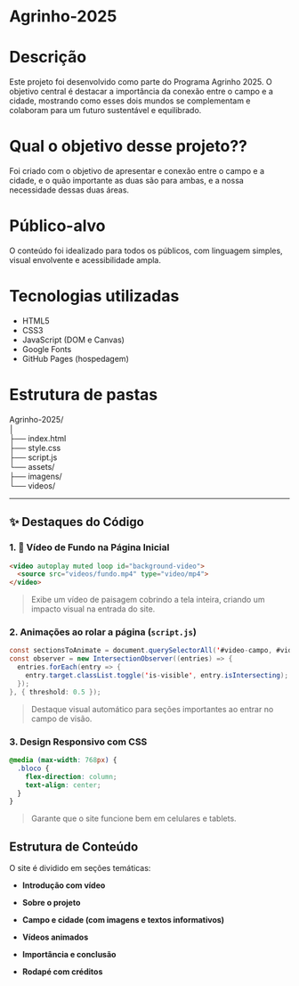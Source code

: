 # Agrinho-2025
# Descrição
Este projeto foi desenvolvido como parte do Programa Agrinho 2025. O objetivo central é destacar a importância da conexão entre o campo e a cidade, mostrando como esses dois mundos se complementam e colaboram para um futuro sustentável e equilibrado.

# Qual o objetivo desse projeto??
Foi criado com o objetivo de apresentar e conexão entre o campo e a cidade, e o quão importante as duas são para ambas, e a nossa necessidade dessas duas áreas.

# Público-alvo
O conteúdo foi idealizado para todos os públicos, com linguagem simples, visual envolvente e acessibilidade ampla.

#  Tecnologias utilizadas
- HTML5
- CSS3
- JavaScript (DOM e Canvas)
- Google Fonts
- GitHub Pages (hospedagem)

# Estrutura de pastas
Agrinho-2025/  
│  
├── index.html  
├── style.css  
├── script.js  
└── assets/  
├── imagens/  
└── videos/


---

## ✨ Destaques do Código

### 1. 🌄 Vídeo de Fundo na Página Inicial

```html
<video autoplay muted loop id="background-video">
  <source src="videos/fundo.mp4" type="video/mp4">
</video>
```
> Exibe um vídeo de paisagem cobrindo a tela inteira, criando um impacto visual na entrada do site.

### 2. Animações ao rolar a página (`script.js`)
```java
const sectionsToAnimate = document.querySelectorAll('#video-campo, #video-troca, #conclusao');
const observer = new IntersectionObserver((entries) => {
  entries.forEach(entry => {
    entry.target.classList.toggle('is-visible', entry.isIntersecting);
  });
}, { threshold: 0.5 });
```
>Destaque visual automático para seções importantes ao entrar no campo de visão.

### 3. Design Responsivo com CSS
```css
@media (max-width: 768px) {
  .bloco {
    flex-direction: column;
    text-align: center;
  }
}
````
>Garante que o site funcione bem em celulares e tablets.

## Estrutura de Conteúdo

O site é dividido em seções temáticas:

-   **Introdução com vídeo**
    
-   **Sobre o projeto**
    
-   **Campo e cidade (com imagens e textos informativos)**
    
-   **Vídeos animados**
    
-   **Importância e conclusão**
    
-   **Rodapé com créditos**
